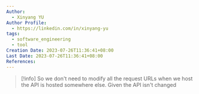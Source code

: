```yaml
---
Author:
  - Xinyang YU
Author Profile:
  - https://linkedin.com/in/xinyang-yu
tags:
  - software_engineering
  - tool
Creation Date: 2023-07-26T11:36:41+08:00
Last Date: 2023-07-26T11:36:41+08:00
References:
---
```

>[!info]
>So we don't need to modify all the request URLs when we host the API is hosted somewhere else. Given the API isn't changed 